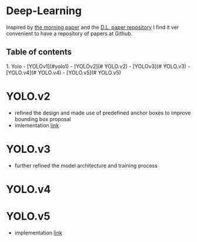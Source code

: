 <h1> Deep-Learning </h1>

Inspired by [the morning paper](https://blog.acolyer.org/about/) and the [D.L. paper repository]() I find it ver convenient to have a repository of papers at Github.

<h2>Table of contents</h2>
1. Yolo
  - [YOLOv1](#yolo1)
  - [YOLOv2](# YOLO.v2)
  - [YOLOv3](# YOLO.v3)
  - [YOLO.v4](# YOLO.v4)
  - [YOLO.v5](# YOLO.v5)


# YOLO.v2

-  refined the design and made use of predefined anchor boxes to improve bounding box proposal
- imlementation [link](https://github.com/allanzelener/YAD2K)
# YOLO.v3
- further refined the model architecture and training process

# YOLO.v4

# YOLO.v5

- implementation [link](https://github.com/ultralytics/yolov5)
